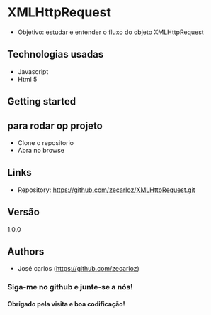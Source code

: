 # XMLHttpRequest
* Objetivo: estudar e entender o fluxo do objeto XMLHttpRequest

## Technologias usadas

* Javascript
* Html 5


## Getting started

## para rodar op projeto
* Clone o repositorio 
* Abra no browse

## Links

- Repository: https://github.com/zecarloz/XMLHttpRequest.git

## Versão
1.0.0
## Authors
* José carlos (https://github.com/zecarloz)
###  Siga-me no github e junte-se a nós!
#### Obrigado pela visita e boa codificação!
